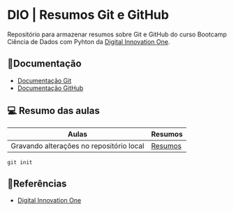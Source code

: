 # DIO | Resumos Git e GitHub

Repositório para armazenar resumos sobre Git e GitHub do curso Bootcamp Ciência de Dados com Pyhton da [Digital Innovation One](https://www.dio.me/).

📕Documentação
-
- [Documentação Git](https://git-scm.com/doc)
- [Documentação GitHub](https://docs.github.com/)

💻 Resumo das aulas
-
| Aulas | Resumos |
|------|----------|
|Gravando alterações no repositório local |[Resumos]() |

````
git init 
````

## 🔎Referências
- [Digital Innovation One](https://www.dio.me/)
